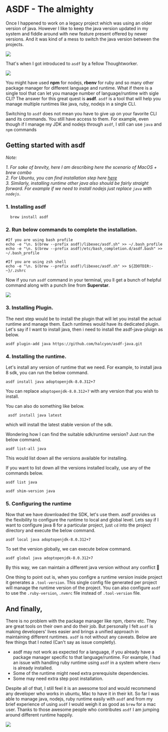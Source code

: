 # ASDF - The almighty

Once I happened to work on a legacy project which was using an older version of java. However I like to keep the java version updated in my system and fiddle around with new feature present offered by newer versions. And it was kind of a mess to switch the java version between the projects. 

![](https://favbulous.com/wp-content/uploads/2013/12/animals-who-are-terrible-at-judging-distances-2.gif)

That's when I got introduced to `asdf` by a fellow Thoughtworker.

![](https://media3.giphy.com/media/IdrRAjS9jfD9dqQjAn/giphy.gif)

You might have used **npm** for nodejs, **rbenv** for ruby and so many other package manager for different language and runtime. What if there is a single tool that can let you manage number of language/runtime with sigle CLI? The answer for this great quest is **asdf**. `asdf` is a tool that will help you manage multiple runtimes like java, ruby, nodejs in a single CLI.

Switching to `asdf` does not mean you have to give up on your favorite CLI aand its commands. You still have access to them. For example, even though if I manage my JDK and nodejs through `asdf`, I still can use `java` and `npm` commands

## Getting started with asdf
_Note:_

_1. For sake of brevity, here I am describing here the scenario of MacOS + brew combo_\
_2. For Ubuntu, you can find installation step here [here](http://asdf-vm.com/guide/getting-started.html#_1-install-dependencies)_\
_3. Similarly, installing runtime other java also should be fairly straight forward. For example if we need to install nodejs just replace `java` with `nodejs`_.

### 1. Installing asdf

```shell
  brew install asdf
```
### 2. Run below commands to complete the installation.

```shell
#If you are using bash profile
echo -e "\n. $(brew --prefix asdf)/libexec/asdf.sh" >> ~/.bash_profile
echo -e "\n. $(brew --prefix asdf)/etc/bash_completion.d/asdf.bash" >> ~/.bash_profile

#If you are using zsh shell 
echo -e "\n. $(brew --prefix asdf)/libexec/asdf.sh" >> ${ZDOTDIR:-~}/.zshrc
```
Now if you run `asdf` command in your terminal, you ll get a bunch of helpful command along with a punch line from **Superstar**.

![](https://c.tenor.com/ED0zRcr1x8kAAAAd/rajinikanth-superstar.gif)

### 3. Installing Plugin.

The next step would be to install the plugin that will let you install the actual runtime and manage them. Each runtimes would have its dedicated plugin. Let's say if I want to install java, then i need to install the asdf-java-pluign as below.

```shell
asdf plugin-add java https://github.com/halcyon/asdf-java.git
```

### 4. Installing the runtime.

Let's install any version of runtime that we need. For example, to install java 8 sdk, you can run the below command.

```shell
asdf install java adoptopenjdk-8.0.312+7
```
You can replace `adoptopenjdk-8.0.312+7` with any version that you wish to install.

You can also do something like below.
```shell
 asdf install java latest
```
which will install the latest stable version of the sdk.

Wondering how I can find the suitable sdk/runtime version? Just run the below command.
```shell
asdf list-all java 
```
This would list down all the versions available for installing. 

If you want to list down all the versions installed locally, use any of the commands below.
```shell
asdf list java
```
```shell
asdf shim-version java
```
### 5. Configuring the runtime

Now that we have downloaded the SDK, let's use them. asdf provides us the flexibility to configure the runtime to local and global level. Lets say if I want to configure java 8 for a particular project, just `cd` into the project directory and execute the below command.

```shell
asdf local java adoptopenjdk-8.0.312+7
```

To set the version globally, we can execute below command.
```shell
asdf global java adoptopenjdk-8.0.312+7
```
By this way, we can maintain a different java version without any conflict :star_struck:

One thing to point out is, when you configre a runtime version inside project it generates a `.tool-version`. This single config file generated per project will manage the runtime version of the project. You can also configure `asdf` to use the `.ruby-version`, `.nvmrc` file instead of `.tool-version` file.

## And finally,

There is no problem with the package manager like npm, rbenv etc. They are great tools on their own and do their job. But personally I felt `asdf` is making developers' lives easier and brings a unified approach in maintaining different runtimes. `asdf` is not without any caveats. Below are few things that I noted (Can't say as issue completly).

* asdf may not work as expected for a language, if you already have a package manager specific to that language/runtime. For example, I had an issue with handling ruby runtime using `asdf` in a system where `rbenv` is already installed.
* Some of the runtime might need extra prerequisite dependencies.
* Some may need extra step post installation.

Despite all of that, I still feel it is an awesome tool and would recommend any developer who works in ubuntu, Mac to have it in their kit. So far I was able to manage java, nodejs, ruby runtime easily with `asdf` and from my brief experience of using `asdf` I would weigh it as good as `brew` for a mac user. Thanks to those awesome people who contributes `asdf` I am  jumping around different runtime happily.

![](https://thumbs.gfycat.com/DefenselessWickedAmericanwirehair-size_restricted.gif)


